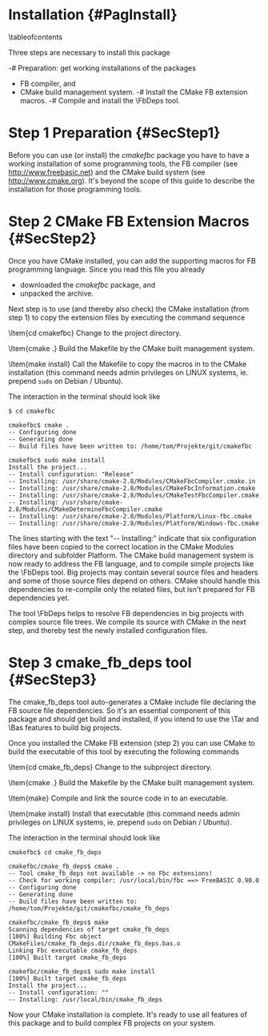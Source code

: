 Installation  {#PagInstall}
============
\tableofcontents

Three steps are necessary to install this package

-# Preparation: get working installations of the packages
  - FB compiler, and
  - CMake build management system.
-# Install the CMake FB extension macros.
-# Compile and install the \FbDeps tool.


Step 1 Preparation  {#SecStep1}
==================

Before you can use (or install) the *cmakefbc* package you have to have
a working installation of some programming tools, the FB compiler (see
http://www.freebasic.net) and the CMake build system (see
http://www.cmake.org). It's beyond the scope of this guide to describe
the installation for those programming tools.

Step 2 CMake FB Extension Macros  {#SecStep2}
================================

Once you have CMake installed, you can add the supporting macros for FB
programming language. Since you read this file you already

- downloaded the *cmakefbc* package, and
- unpacked the archive.

Next step is to use (and thereby also check) the CMake installation
(from step 1) to copy the extension files by executing the command
sequence

\Item{cd cmakefbc} Change to the project directory.

\Item{cmake .} Build the Makefile by the CMake built management system.

\Item{make install} Call the Makefile to copy the macros in to the
   CMake installation (this command needs admin privileges on LINUX
   systems, ie. prepend `sudo` on Debian / Ubuntu).

The interaction in the terminal should look like

~~~{.sh}
$ cd cmakefbc

cmakefbc$ cmake .
-- Configuring done
-- Generating done
-- Build files have been written to: /home/tom/Projekte/git/cmakefbc

cmakefbc$ sudo make install
Install the project...
-- Install configuration: "Release"
-- Installing: /usr/share/cmake-2.8/Modules/CMakeFbcCompiler.cmake.in
-- Installing: /usr/share/cmake-2.8/Modules/CMakeFbcInformation.cmake
-- Installing: /usr/share/cmake-2.8/Modules/CMakeTestFbcCompiler.cmake
-- Installing: /usr/share/cmake-2.8/Modules/CMakeDetermineFbcCompiler.cmake
-- Installing: /usr/share/cmake-2.8/Modules/Platform/Linux-fbc.cmake
-- Installing: /usr/share/cmake-2.8/Modules/Platform/Windows-fbc.cmake
~~~

The lines starting with the text "-- Installing:" indicate that six
configuration files have been copied to the correct location in the
CMake Modules directory and subfolder Platform. The CMake build
management system is now ready to address the FB language, and to
compile simple projects like the \FbDeps tool. Big projects may contain
several source files and headers and some of those source files depend
on others. CMake should handle this dependencies to re-compile only the
related files, but isn't prepared for FB dependencies yet.

The tool \FbDeps helps to resolve FB dependencies in big projects with
complex source file trees. We compile its source with CMake in the next
step, and thereby test the newly installed configuration files.


Step 3 cmake_fb_deps tool  {#SecStep3}
=========================

The cmake_fb_deps tool auto-generates a CMake include file declaring
the FB source file dependencies. So it's an essential component of this
package and should get build and installed, if you intend to use the
\Tar and \Bas features to build big projects.

Once you installed the CMake FB extension (step 2) you can use CMake to
build the executable of this tool by executing the following commands

\Item{cd cmake_fb_deps} Change to the subproject directory.

\Item{cmake .} Build the Makefile by the CMake built management system.

\Item{make} Compile and link the source code in to an executable.

\Item{make install} Install that executable (this command needs admin
   privileges on LINUX systems, ie. prepend `sudo` on Debian / Ubuntu).

The interaction in the terminal should look like

~~~{.sh}
cmakefbc$ cd cmake_fb_deps

cmakefbc/cmake_fb_deps$ cmake .
-- Tool cmake_fb_deps not available -> no Fbc extensions!
-- Check for working compiler: /usr/local/bin/fbc ==> FreeBASIC 0.90.0
-- Configuring done
-- Generating done
-- Build files have been written to: /home/tom/Projekte/git/cmakefbc/cmake_fb_deps

cmakefbc/cmake_fb_deps$ make
Scanning dependencies of target cmake_fb_deps
[100%] Building Fbc object CMakeFiles/cmake_fb_deps.dir/cmake_fb_deps.bas.o
Linking Fbc executable cmake_fb_deps
[100%] Built target cmake_fb_deps

cmakefbc/cmake_fb_deps$ sudo make install
[100%] Built target cmake_fb_deps
Install the project...
-- Install configuration: ""
-- Installing: /usr/local/bin/cmake_fb_deps
~~~

Now your CMake installation is complete. It's ready to use all features
of this package and to build complex FB projects on your system.
